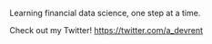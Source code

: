 Learning financial data science, one step at a time.

Check out my Twitter!
https://twitter.com/a_devrent
